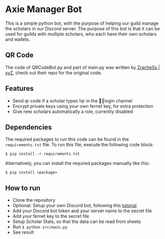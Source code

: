 # Axie Manager Bot
This is a simple python bot, with the purpose of helping our guild manage the scholars in our Discord server.
The purpose of this bot is that it can be used for guilds with multiple scholars, who each have their own scholars and wallets.

## QR Code
The code of QRCodeBot.py and part of main.py was written by [ZracheSs | xyZ](https://github.com/ZracheSs-xyZ), check out their repo for the original code.

## Features
- Send qr code if a scholar types !qr in the 🤖┃login channel
- Encrypt private keys using your own fernet key, for extra protection
- Give new scholars automatically a role, currenlty disabled

## Dependencies
The required packages to run this code can be found in the `requirements.txt` file. To run this file, execute the following code block:
```
$ pip install -r requirements.txt 
```
Alternatively, you can install the required packages manually like this:
```
$ pip install <package>
```

## How to run
- Clone the repository
- Optional: Setup your own Discord bot, following this [tutorial](https://realpython.com/how-to-make-a-discord-bot-python/)
- Add your Discord bot token and your server name to the secret file
- Add your fernet key to the secret file
- Setup Scholar Stats, so that the data can be read from sheets
- Run `$ python src/main.py`
- See result
